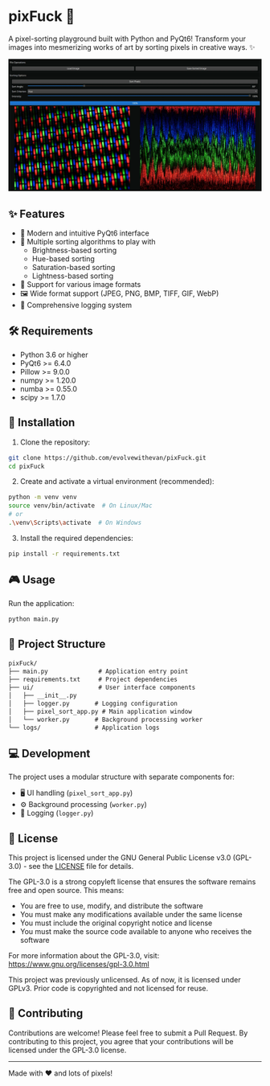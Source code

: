 # pixFuck 🎨

A pixel-sorting playground built with Python and PyQt6! Transform your images into mesmerizing works of art by sorting pixels in creative ways. ✨

![Preview](./assets/preview.webp)


## ✨ Features

- 🎯 Modern and intuitive PyQt6 interface
- 🔄 Multiple sorting algorithms to play with
  - Brightness-based sorting
  - Hue-based sorting
  - Saturation-based sorting
  - Lightness-based sorting
- 📸 Support for various image formats
- 🖼️ Wide format support (JPEG, PNG, BMP, TIFF, GIF, WebP)
- 📝 Comprehensive logging system

## 🛠️ Requirements

- Python 3.6 or higher
- PyQt6 >= 6.4.0
- Pillow >= 9.0.0
- numpy >= 1.20.0
- numba >= 0.55.0
- scipy >= 1.7.0

## 🚀 Installation

1. Clone the repository:
```bash
git clone https://github.com/evolvewithevan/pixFuck.git
cd pixFuck
```

2. Create and activate a virtual environment (recommended):
```bash
python -m venv venv
source venv/bin/activate  # On Linux/Mac
# or
.\venv\Scripts\activate  # On Windows
```

3. Install the required dependencies:
```bash
pip install -r requirements.txt
```

## 🎮 Usage

Run the application:
```bash
python main.py
```

## 📁 Project Structure

```
pixFuck/
├── main.py              # Application entry point
├── requirements.txt     # Project dependencies
├── ui/                  # User interface components
│   ├── __init__.py
│   ├── logger.py       # Logging configuration
│   ├── pixel_sort_app.py # Main application window
│   └── worker.py       # Background processing worker
└── logs/               # Application logs
```

## 💻 Development

The project uses a modular structure with separate components for:
- 🖥️ UI handling (`pixel_sort_app.py`)
- ⚙️ Background processing (`worker.py`)
- 📝 Logging (`logger.py`)

## 📜 License

This project is licensed under the GNU General Public License v3.0 (GPL-3.0) - see the [LICENSE](LICENSE) file for details.

The GPL-3.0 is a strong copyleft license that ensures the software remains free and open source. This means:
- You are free to use, modify, and distribute the software
- You must make any modifications available under the same license
- You must include the original copyright notice and license
- You must make the source code available to anyone who receives the software

For more information about the GPL-3.0, visit: https://www.gnu.org/licenses/gpl-3.0.html

This project was previously unlicensed. As of now, it is licensed under GPLv3. Prior code is copyrighted and not licensed for reuse.

## 🤝 Contributing

Contributions are welcome! Please feel free to submit a Pull Request. By contributing to this project, you agree that your contributions will be licensed under the GPL-3.0 license.

---

Made with ❤️ and lots of pixels! 
